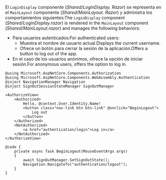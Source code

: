 <span data-ttu-id="eb664-101">El `LoginDisplay` componente (*Shared/LoginDisplay. Razor*) se representa en el `MainLayout` componente (*Shared/MainLayout. Razor*) y administra los comportamientos siguientes:</span><span class="sxs-lookup"><span data-stu-id="eb664-101">The `LoginDisplay` component (*Shared/LoginDisplay.razor*) is rendered in the `MainLayout` component (*Shared/MainLayout.razor*) and manages the following behaviors:</span></span>

* <span data-ttu-id="eb664-102">Para usuarios autenticados:</span><span class="sxs-lookup"><span data-stu-id="eb664-102">For authenticated users:</span></span>
  * <span data-ttu-id="eb664-103">Muestra el nombre de usuario actual.</span><span class="sxs-lookup"><span data-stu-id="eb664-103">Displays the current username.</span></span>
  * <span data-ttu-id="eb664-104">Ofrece un botón para cerrar la sesión de la aplicación.</span><span class="sxs-lookup"><span data-stu-id="eb664-104">Offers a button to log out of the app.</span></span>
* <span data-ttu-id="eb664-105">En el caso de los usuarios anónimos, ofrece la opción de iniciar sesión.</span><span class="sxs-lookup"><span data-stu-id="eb664-105">For anonymous users, offers the option to log in.</span></span>

```razor
@using Microsoft.AspNetCore.Components.Authorization
@using Microsoft.AspNetCore.Components.WebAssembly.Authentication
@inject NavigationManager Navigation
@inject SignOutSessionStateManager SignOutManager

<AuthorizeView>
    <Authorized>
        Hello, @context.User.Identity.Name!
        <button class="nav-link btn btn-link" @onclick="BeginLogout">
            Log out
        </button>
    </Authorized>
    <NotAuthorized>
        <a href="authentication/login">Log in</a>
    </NotAuthorized>
</AuthorizeView>

@code {
    private async Task BeginLogout(MouseEventArgs args)
    {
        await SignOutManager.SetSignOutState();
        Navigation.NavigateTo("authentication/logout");
    }
}
```

